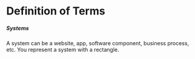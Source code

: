 # Definition of Terms
##### Systems
A system can be a website, app, software component, business process, etc. You represent a system with a rectangle.